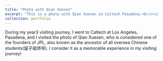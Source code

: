 ```yaml
---
title: "Photo with Qian Xuesen"
excerpt: "This is a photo with Qian Xuesen in Caltech Pasadena.<br/><img src='/images/QIANXUESEN.jpg' style='width: 320px; height: auto;'>"
collection: portfolio
---
```


During my year3 visiting journey, I went to  Caltech at Los Angeles, Pasadena, and I visited the photo of Qian Xuesen, who is considered one of the founders of JPL, also known as the ancestor of all oversea Chinese students(留子祖师爷). I consider it as a memorable experience in my visiting journey!
